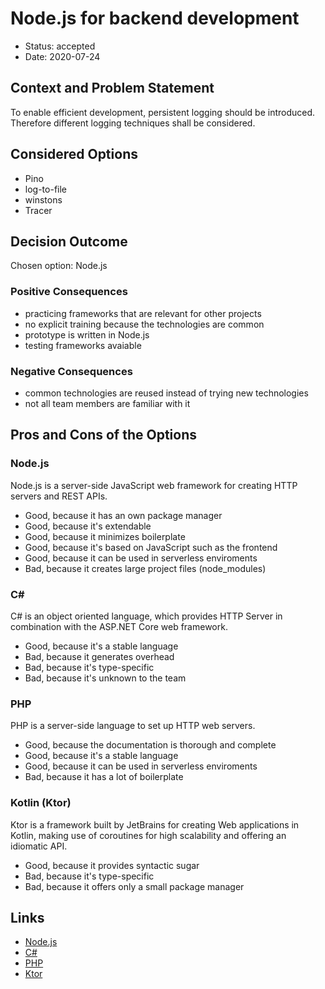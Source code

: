 # Node.js for backend development

* Status: accepted
* Date: 2020-07-24

## Context and Problem Statement

To enable efficient development, persistent logging should be introduced. Therefore different logging techniques shall be considered.
## Considered Options

* Pino
* log-to-file
* winstons
* Tracer

## Decision Outcome

Chosen option: Node.js

### Positive Consequences

* practicing frameworks that are relevant for other projects
* no explicit training because the technologies are common
* prototype is written in Node.js
* testing frameworks avaiable

### Negative Consequences

* common technologies are reused instead of trying new technologies
* not all team members are familiar with it

## Pros and Cons of the Options

### Node.js

Node.js is a server-side JavaScript web framework for creating HTTP servers and REST APIs.

* Good, because it has an own package manager
* Good, because it's extendable
* Good, because it minimizes boilerplate
* Good, because it's based on JavaScript such as the frontend
* Good, because it can be used in serverless enviroments
* Bad, because it creates large project files (node_modules)

### C#

C# is an object oriented language, which provides HTTP Server in combination with the ASP.NET Core web framework.

* Good, because it's a stable language
* Bad, because it generates overhead
* Bad, because it's type-specific
* Bad, because it's unknown to the team

### PHP

PHP is a server-side language to set up HTTP web servers.

* Good, because the documentation is thorough and complete
* Good, because it's a stable language
* Good, because it can be used in serverless enviroments
* Bad, because it has a lot of boilerplate

### Kotlin (Ktor)

Ktor is a framework built by JetBrains for creating Web applications in Kotlin, making use of coroutines for high scalability and offering an idiomatic API.

* Good, because it provides syntactic sugar
* Bad, because it's type-specific
* Bad, because it offers only a small package manager


## Links

* [Node.js](https://nodejs.org/en/)
* [C#](https://docs.microsoft.com/de-de/dotnet/csharp/tour-of-csharp/)
* [PHP](https://php.net/manual/de/intro-whatis.php)
* [Ktor](https://github.com/ktorio/ktor)
